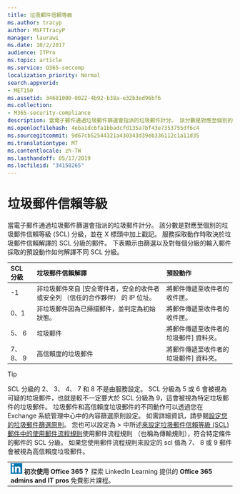 ```yaml
---
title: 垃圾郵件信賴等級
ms.author: tracyp
author: MSFTTracyP
manager: laurawi
ms.date: 10/2/2017
audience: ITPro
ms.topic: article
ms.service: O365-seccomp
localization_priority: Normal
search.appverid:
- MET150
ms.assetid: 34681000-0022-4b92-b38a-e32b3ed96bf6
ms.collection:
- M365-security-compliance
description: 當電子郵件通過垃圾郵件篩選會指派的垃圾郵件計分。 該分數是對應至個別的垃圾郵件信賴等級 (SCL) 分級，並在 X 標頭中加上戳記。 服務採取動作時取決於垃圾郵件信賴解譯的 SCL 分級的郵件。 下表顯示由篩選以及對每個分級的輸入郵件採取的預設動作如何解譯不同 SCL 分級。
ms.openlocfilehash: 4eba1dc6fa1bbadcfd135a7bf43e7353755df6c4
ms.sourcegitcommit: 9d67cb52544321a430343d39eb336112c1a11d35
ms.translationtype: MT
ms.contentlocale: zh-TW
ms.lasthandoff: 05/17/2019
ms.locfileid: "34158265"
---
```

# <a name="spam-confidence-levels"></a>垃圾郵件信賴等級

當電子郵件通過垃圾郵件篩選會指派的垃圾郵件計分。 該分數是對應至個別的垃圾郵件信賴等級 (SCL) 分級，並在 X 標頭中加上戳記。 服務採取動作時取決於垃圾郵件信賴解譯的 SCL 分級的郵件。 下表顯示由篩選以及對每個分級的輸入郵件採取的預設動作如何解譯不同 SCL 分級。
  
|**SCL 分級**|**垃圾郵件信賴解譯**|**預設動作**|
|:-----|:-----|:-----|
|-1|非垃圾郵件來自 [安全寄件者，安全的收件者或安全列 （信任的合作夥伴） 的 IP 位址。|將郵件傳遞至收件者的收件匣。|
|0、1|非垃圾郵件因為已掃描郵件，並判定為初始狀態。|將郵件傳遞至收件者的收件匣。|
|5、 6|垃圾郵件|將郵件傳遞至收件者的垃圾郵件] 資料夾。|
|7、 8、 9|高信賴度的垃圾郵件|將郵件傳遞至收件者的垃圾郵件] 資料夾。|
   
> [!TIP]
> SCL 分級的 2、 3、 4、 7 和 8 不是由服務設定。 SCL 分級為 5 或 6 會被視為可疑的垃圾郵件，也就是較不一定要大於 SCL 分級為 9，這會被視為特定垃圾郵件的垃圾郵件。 垃圾郵件和高信賴度垃圾郵件的不同動作可以透過您在 Exchange 系統管理中心中的內容篩選原則設定。 如需詳細資訊，請參閱[設定您的垃圾郵件篩選原則](configure-your-spam-filter-policies.md)。 您也可以設定為 > 中所述[來設定垃圾郵件信賴等級 (SCL) 郵件中的使用郵件流程規則](use-mail-flow-rules-to-set-the-spam-confidence-level-scl-in-messages.md)使用郵件流程規則 （也稱為傳輸規則），符合特定條件的郵件的 SCL 分級。 如果您使用郵件流程規則來設定的 scl 值為 7、 8 或 9 郵件會被視為高信賴度垃圾郵件。 
  
||
|:-----|
|![LinkedIn Learning 的短圖示](media/eac8a413-9498-4220-8544-1e37d1aaea13.png) **初次使用 Office 365？**         探索 LinkedIn Learning 提供的 **Office 365 admins and IT pros** 免費影片課程。|
   

